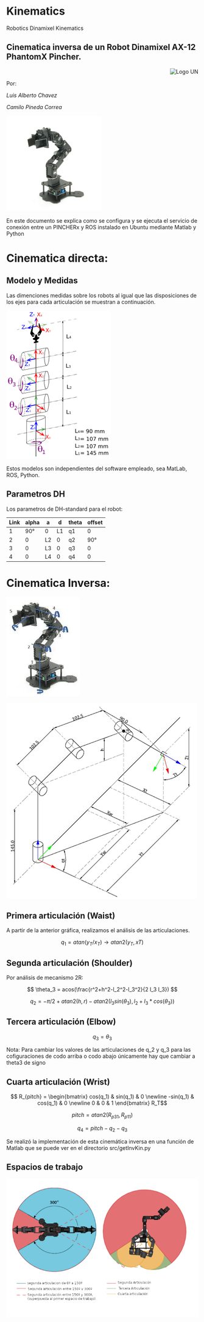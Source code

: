 # Kinematics
Robotics Dinamixel Kinematics 

## Cinematica inversa de un Robot Dinamixel AX-12 PhantomX Pincher.



<div>
<p style = 'text-align:right;'>
<img src="https://encrypted-tbn0.gstatic.com/images?q=tbn:ANd9GcSpw7VUCd_3cj1avB_6YTyQgX4e7nM5mVESyeb72_sLYUPdHkqi1yaDwMyR_tryIhLiRzM&usqp=CAU" alt="Logo UN" width="250px">
</p>
</div>

Por:

*Luis Alberto Chavez* 


*Camilo Pineda Correa*


<div>
<p style = 'text-align:left;'>
<img src="https://github.com/Rocosso/Kinematics/blob/main/Fotografias/pincher.jpg" alt="PhantomX_Pincher_ax-12" width="250px">
</p>
</div>



En este documento se explica como se configura y se ejecuta el servicio de conexión entre un PINCHERx y ROS instalado en Ubuntu mediante Matlab y Python

# Cinematica directa:

## Modelo y Medidas

Las dimenciones medidas sobre los robots al igual que las disposiciones de los ejes para cada articulación se muestran a continuación. 

![Modelo del robot PhantomX Pincher AX-12 ](https://github.com/Rocosso/lab4_Robotica/blob/main/Imagenes/DH_Pincher.png)

Estos modelos son independientes del software empleado, sea MatLab, ROS, Python.

## Parametros DH

Los parametros de DH-standard para el robot:

| Link |	alpha |	a	| d |	theta	| offset |
| -- | -- | -- | -- | -- | -- |
| 1	| 90°	| 0	| L1	| q1	| 0 | 
| 2	| 0	| L2	| 0	| q2	| 90° | 
| 3	| 0	| L3	| 0	| q3	| 0 | 
| 4	| 0	| L4	| 0	| q4	| 0 | 

# Cinematica Inversa:

![distribucion de los Ejes del robot Phantomx pincher AX-12](https://github.com/Rocosso/Kinematics/blob/main/Fotografias/pincher_Axis.jpg)

<img src="https://github.com/Rocosso/Kinematics/blob/main/Fotografias/Phantom_KinInv.jpg" alt="Gráfica Cinemática inversa" width="500">

## Primera articulación (Waist)

A partir de la anterior gráfica, realizamos el análisis de las articulaciones.

$$ q_1 = atan(y_T / x_T) \rightarrow  atan2(y_T, xT)$$

## Segunda articulación (Shoulder)

Por análisis de mecanismo 2R: <br>

$$ \theta_3 = acos(\frac{r^2+h^2-l_2^2-l_3^2}{2 l_3 l_3}) $$

$$ q_2 = -\pi/2 + atan2(h,r) - atan2(l_3 sin(\theta_3),l_2+l_3*cos(\theta_3)) $$

## Tercera articulación (Elbow)

$$ q_3 = \theta_3 $$

Nota: Para cambiar los valores de las articulaciones de q_2 y q_3 para las cofiguraciones de codo arriba o codo abajo únicamente hay que cambiar a theta3 de signo

## Cuarta articulación (Wrist)

$$ R_{pitch} = \begin{bmatrix} cos(q_1) & sin(q_1) & 0 \newline -sin(q_1) & cos(q_1) & 0 \newline 0 & 0 & 1 \end{bmatrix}  R_T$$

$$ pitch = atan2(R_{p31},R_{p11}) $$

$$ q_4 = pitch - q_2 - q_3 $$

Se realizó la implementación de esta cinemática inversa en una función de Matlab que se puede ver en el directorio src/getInvKin.py

## Espacios de trabajo



![Volumen de trabajod e robot PantomX AX-12 pincher ](https://github.com/Rocosso/Kinematics/blob/main/Fotografias/espacios%20de%20trabajo%20ampliado.png)
